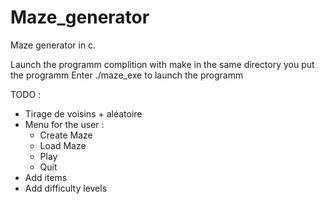 # Maze_generator
Maze generator in c. 

Launch the programm complition with make in the same directory you put the programm
Enter ./maze_exe to launch the programm

TODO : 
- Tirage de voisins + aléatoire
- Menu for the user :
	- Create Maze
	- Load Maze
	- Play
	- Quit
- Add items 
- Add difficulty levels
